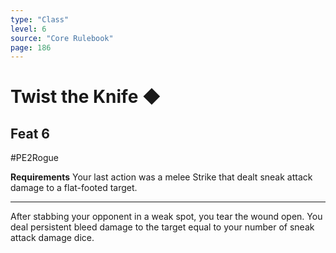 ```yaml
---
type: "Class"
level: 6
source: "Core Rulebook"
page: 186
---
```

# Twist the Knife ◆
## Feat 6
#PE2Rogue

**Requirements** Your last action was a melee Strike that dealt sneak attack damage to a flat-footed target.

---
After stabbing your opponent in a weak spot, you tear the wound open. You deal persistent bleed damage to the target equal to your number of sneak attack damage dice.